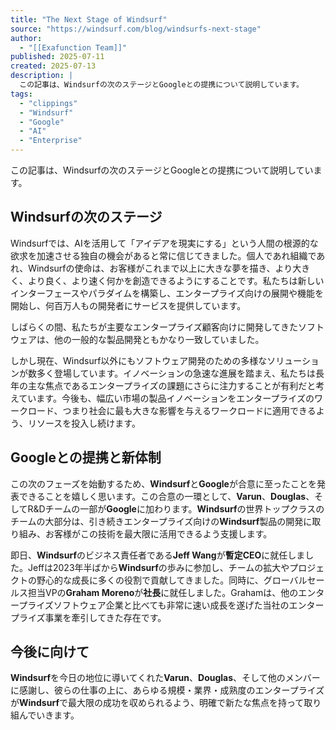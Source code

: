 ```yaml
---
title: "The Next Stage of Windsurf"
source: "https://windsurf.com/blog/windsurfs-next-stage"
author:
  - "[[Exafunction Team]]"
published: 2025-07-11
created: 2025-07-13
description: |
  この記事は、Windsurfの次のステージとGoogleとの提携について説明しています。
tags:
  - "clippings"
  - "Windsurf"
  - "Google"
  - "AI"
  - "Enterprise"
---
```



この記事は、Windsurfの次のステージとGoogleとの提携について説明しています。

## Windsurfの次のステージ

Windsurfでは、AIを活用して「アイデアを現実にする」という人間の根源的な欲求を加速させる独自の機会があると常に信じてきました。個人であれ組織であれ、Windsurfの使命は、お客様がこれまで以上に大きな夢を描き、より大きく、より良く、より速く何かを創造できるようにすることです。私たちは新しいインターフェースやパラダイムを構築し、エンタープライズ向けの展開や機能を開始し、何百万人もの開発者にサービスを提供しています。

しばらくの間、私たちが主要なエンタープライズ顧客向けに開発してきたソフトウェアは、他の一般的な製品開発ともかなり一致していました。

しかし現在、Windsurf以外にもソフトウェア開発のための多様なソリューションが数多く登場しています。イノベーションの急速な進展を踏まえ、私たちは長年の主な焦点であるエンタープライズの課題にさらに注力することが有利だと考えています。今後も、幅広い市場の製品イノベーションをエンタープライズのワークロード、つまり社会に最も大きな影響を与えるワークロードに適用できるよう、リソースを投入し続けます。

## Googleとの提携と新体制

この次のフェーズを始動するため、**Windsurf**と**Google**が合意に至ったことを発表できることを嬉しく思います。この合意の一環として、**Varun**、**Douglas**、そしてR&Dチームの一部が**Google**に加わります。**Windsurf**の世界トップクラスのチームの大部分は、引き続きエンタープライズ向けの**Windsurf**製品の開発に取り組み、お客様がこの技術を最大限に活用できるよう支援します。

即日、**Windsurf**のビジネス責任者である**Jeff Wang**が**暫定CEO**に就任しました。Jeffは2023年半ばから**Windsurf**の歩みに参加し、チームの拡大やプロジェクトの野心的な成長に多くの役割で貢献してきました。同時に、グローバルセールス担当VPの**Graham Moreno**が**社長**に就任しました。Grahamは、他のエンタープライズソフトウェア企業と比べても非常に速い成長を遂げた当社のエンタープライズ事業を牽引してきた存在です。

## 今後に向けて

**Windsurf**を今日の地位に導いてくれた**Varun**、**Douglas**、そして他のメンバーに感謝し、彼らの仕事の上に、あらゆる規模・業界・成熟度のエンタープライズが**Windsurf**で最大限の成功を収められるよう、明確で新たな焦点を持って取り組んでいきます。
